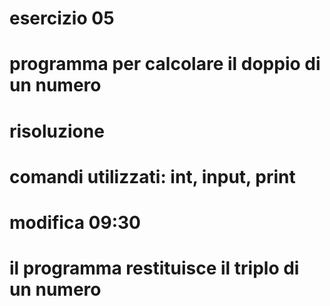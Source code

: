 # esercizio 05
# programma per calcolare il doppio di un numero
# risoluzione
# comandi utilizzati: int, input, print
# modifica 09:30
# il programma restituisce il triplo di un numero

